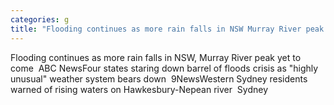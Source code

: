 ```yaml
---
categories: g
title: "Flooding continues as more rain falls in NSW Murray River peak yet to come  ABC News"
---
```

Flooding continues as more rain falls in NSW, Murray River peak yet to come&nbsp;&nbsp;ABC NewsFour states staring down barrel of floods crisis as "highly unusual" weather system bears down&nbsp;&nbsp;9NewsWestern Sydney residents warned of rising waters on Hawkesbury-Nepean river&nbsp;&nbsp;Sydney 